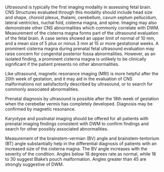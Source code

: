 Ultrasound is typically the first imaging modality in assessing fetal brain. CNS Structures evaluated through this modality should include head size and shape, choroid plexus, thalami, cerebellum, cavum septum pellucidum,  lateral ventricles, nuchal fold, cisterna magna, and spine. Imaging may also demonstrate other CNS abnormalities which commonly correlate with DWM. Measurement of the cisterna magna forms part of the ultrasound evaluation of the fetal brain. A case series showed an upper limit of normal of 10 mm, and a mean size of 5 plus or minus 3 mm at 15 or more gestational weeks. A prominent cisterna magna during prenatal fetal ultrasound evaluation may raise concern for congenital posterior fossa abnormalities. However, as an isolated finding, a prominent cisterna magna is unlikely to be clinically significant if the patient presents no other abnormalities.

Like ultrasound, magnetic resonance imaging (MRI) is more helpful after the 20th week of gestation, and it may aid in the evaluation of CNS malformations not satisfactorily described by ultrasound, or to search for commonly associated abnormalities.

Prenatal diagnosis by ultrasound is possible after the 18th week of gestation when the cerebellar vermis has completely developed. Diagnosis may be confirmed by magnetic resonance.

Karyotype and postnatal imaging should be offered for all patients with prenatal imaging findings consistent with DWM to confirm findings and search for other possibly associated abnormalities.

Measurement of the brainstem-vermian (BV) angle and brainstem-tentorium (BT) angle substantially help in the differential diagnosis of patients with an increased size of the cisterna magna. The BV angle increases with the severity of the condition. Angles below 18 degrees rate as normal, while 18 to 30 suggest Blake’s pouch malformation. Angles greater than 45 are strongly suggestive of DWM.